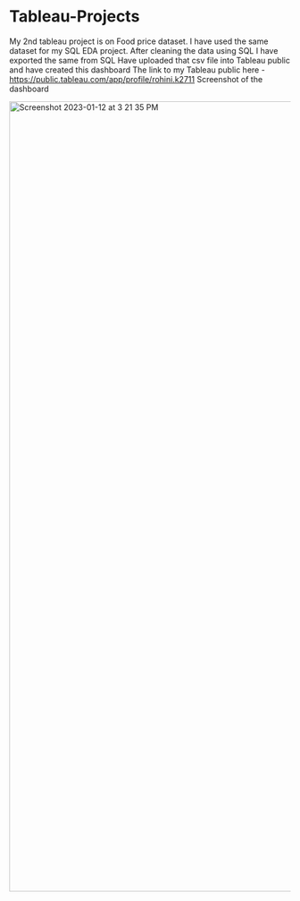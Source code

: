 # Tableau-Projects
My 2nd tableau project is on Food price dataset. I have used the same dataset for my SQL EDA project. 
After cleaning the data using SQL I have exported the same from SQL
Have uploaded that csv file into Tableau public and have created this dashboard
The link to my Tableau public here - https://public.tableau.com/app/profile/rohini.k2711
Screenshot of the dashboard 

<img width="1413" alt="Screenshot 2023-01-12 at 3 21 35 PM" src="https://user-images.githubusercontent.com/112469764/212036874-8f0aa2eb-5a83-4aa5-b807-4934a3e44da9.png">
